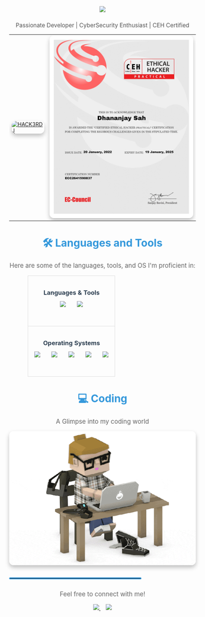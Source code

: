 <div align="center">
<h1 align="center">
<a href="https://github.com/rootuserdj">
<img src="https://readme-typing-svg.demolab.com?font=Fira+Code&weight=600&size=28&pause=1000&color=26B13A&center=true&vCenter=true&random=false&width=700&lines=Hello,+World!+I'm+Mr.+DJ" />
</a>
</h1>
<p style="font-size: 1.1em; color: #555;">
Passionate Developer | CyberSecurity Enthusiast | CEH Certified
</p>
<table style="border: none; margin-left: auto; margin-right: auto;">
<tr>
<td style="border: none;">
<a href="https://github.com/rootuserdj">
<img src="https://github.com/rootuserdj/rootuserdj/blob/master/15667.gif" alt="HACK3RDJ" width="500" style="border-radius: 12px; box-shadow: 0 6px 12px rgba(0, 0, 0, 0.25); transition: transform 0.2s ease-in-out;" onmouseover="this.style.transform='scale(1.05)'" onmouseout="this.style.transform='scale(1)'" />
</a>
</td>
<td style="border: none;">
<a href="https://github.com/rootuserdj">
<img src="https://github.com/rootuserdj/rootuserdj/blob/master/ceh.jpg" alt="CEH" width="500" style="border-radius: 12px; box-shadow: 0 6px 12px rgba(0, 0, 0, 0.25); transition: transform 0.2s ease-in-out;" onmouseover="this.style.transform='scale(1.05)'" onmouseout="this.style.transform='scale(1)'" />
</a>
</td>
</tr>
</table>
</div>
<h2 align="center" style="color: #3498db; font-size: 2em; font-weight: bold;">🛠️ Languages and Tools</h2>
<div align="center">
    <p style="font-size: 1.2em; color: #666; margin-bottom: 1em;">Here are some of the languages, tools, and OS I'm proficient in:</p>
    <table style="border-collapse: collapse; margin-left: auto; margin-right: auto; width: 80%; max-width: 600px;">
        <tr>
            <td style="border: 1px solid #ddd; padding: 12px; text-align: center;">
                <h3 style="margin-bottom: 0.5em; color: #2c3e50;">Languages & Tools</h3>
                <div style="display: flex; flex-wrap: wrap; justify-content: center; gap: 20px;">
                    <img src="https://skillicons.dev/icons?i=django,bootstrap,html,css,vscode,github,figma,tailwind,git" style="margin: 5px; height: 50px;" />
                    <img src="https://skillicons.dev/icons?i=python,javascript,firebase,mongodb,c,mysql,flask" style="margin: 5px; height: 50px;" />
                </div>
            </td>
        </tr>
        <tr>
            <td style="border: 1px solid #ddd; padding: 12px; text-align: center;">
                <h3 style="margin-bottom: 0.5em; color: #2c3e50;">Operating Systems</h3>
                <div style="display: flex; flex-wrap: wrap; justify-content: center; gap: 20px;">
                    <img src="https://skillicons.dev/icons?i=windows" style="margin: 5px; height: 50px;" />
                    <img src="https://skillicons.dev/icons?i=linux" style="margin: 5px; height: 50px;" />
                    <img src="https://skillicons.dev/icons?i=ubuntu" style="margin: 5px; height: 50px;" />
                    <img src="https://skillicons.dev/icons?i=kali" style="margin: 5px; height: 50px;" />
                    <img src="https://skillicons.dev/icons?i=windowsServer" style="margin: 5px; height: 50px;" />
                </div>
            </td>
        </tr>
    </table>
</div>
<h2 align="center" style="color: #3498db; font-size: 2em; font-weight: bold;">💻 Coding</h2>
<div align="center">
<p style="font-size: 1.2em; color: #666;">A Glimpse into my coding world</p>
<img alt="Codding" src="https://github.com/rootuserdj/rootuserdj/blob/master/giphy.gif" width="700" style="border-radius: 12px; box-shadow: 0 6px 12px rgba(0, 0, 0, 0.25); transition: transform 0.2s ease-in-out;" onmouseover="this.style.transform='scale(1.03)'" onmouseout="this.style.transform='scale(1)'"/>
</div>
<hr style="border: 2px solid #3498db; border-radius: 5px; width: 70%; margin-top: 30px; margin-bottom: 30px;">
<div align="center">
<p style="font-size: 1.2em; color: #666;">Feel free to connect with me!</p>
<a href="https://www.linkedin.com/in/your-linkedin-profile" style="margin-right: 15px;">
<img src="https://img.shields.io/badge/LinkedIn-Connect-blue?style=for-the-badge&logo=linkedin&logoColor=white&fontSize=1.1em" />
</a>
<a href="https://twitter.com/your-twitter-profile">
<img src="https://img.shields.io/badge/Twitter-Follow-lightblue?style=for-the-badge&logo=twitter&logoColor=white&fontSize=1.1em" />
</a>
</div>
